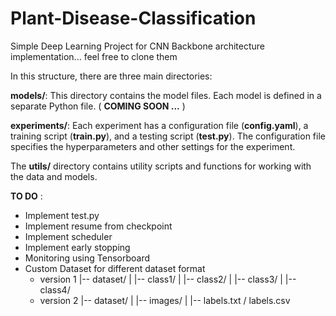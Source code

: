 # Plant-Disease-Classification
Simple Deep Learning Project for CNN Backbone architecture implementation... feel free to clone them


In this structure, there are three main directories:

__models/__: This directory contains the model files. Each model is defined in a separate Python file. ( __COMING SOON ...__ )

__experiments/__: Each experiment has a configuration file (__config.yaml__), a training script (__train.py__), and a testing script (__test.py__). The configuration file specifies the hyperparameters and other settings for the experiment.

The __utils/__ directory contains utility scripts and functions for working with the data and models.

__TO DO__ :

- Implement test.py
- Implement resume from checkpoint
- Implement scheduler
- Implement early stopping
- Monitoring using Tensorboard
- Custom Dataset for different dataset format
    - version 1
        |-- dataset/
            |   |-- class1/
            |   |-- class2/
            |   |-- class3/
            |   |-- class4/
    - version 2
        |-- dataset/
            |   |-- images/
            |   |-- labels.txt / labels.csv
        